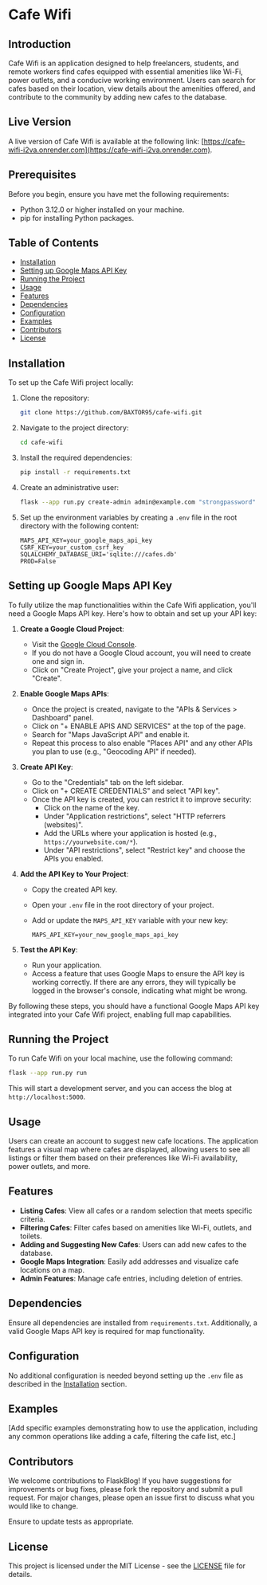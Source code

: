 # Cafe Wifi

## Introduction

Cafe Wifi is an application designed to help freelancers, students, and remote workers find cafes equipped with essential amenities like Wi-Fi, power outlets, and a conducive working environment. Users can search for cafes based on their location, view details about the amenities offered, and contribute to the community by adding new cafes to the database.

## Live Version

A live version of Cafe Wifi is available at the following link: [https://cafe-wifi-i2va.onrender.com](https://cafe-wifi-i2va.onrender.com).

## Prerequisites

Before you begin, ensure you have met the following requirements:

- Python 3.12.0 or higher installed on your machine.
- pip for installing Python packages.

## Table of Contents

- [Installation](#installation)
- [Setting up Google Maps API Key](#setting-up-google-maps-api-key)
- [Running the Project](#running-the-project)
- [Usage](#usage)
- [Features](#features)
- [Dependencies](#dependencies)
- [Configuration](#configuration)
- [Examples](#examples)
- [Contributors](#contributors)
- [License](#license)

## Installation

To set up the Cafe Wifi project locally:

1. Clone the repository:

   ```bash
   git clone https://github.com/BAXTOR95/cafe-wifi.git
   ```

2. Navigate to the project directory:

   ```bash
   cd cafe-wifi
   ```

3. Install the required dependencies:

   ```bash
   pip install -r requirements.txt
   ```

4. Create an administrative user:

   ```bash
   flask --app run.py create-admin admin@example.com "strongpassword" "Admin Name"
   ```

5. Set up the environment variables by creating a `.env` file in the root directory with the following content:

   ```plaintext
   MAPS_API_KEY=your_google_maps_api_key
   CSRF_KEY=your_custom_csrf_key
   SQLALCHEMY_DATABASE_URI='sqlite:///cafes.db'
   PROD=False
   ```

## Setting up Google Maps API Key

To fully utilize the map functionalities within the Cafe Wifi application, you'll need a Google Maps API key. Here's how to obtain and set up your API key:

1. **Create a Google Cloud Project**:

   - Visit the [Google Cloud Console](https://console.cloud.google.com/).
   - If you do not have a Google Cloud account, you will need to create one and sign in.
   - Click on "Create Project", give your project a name, and click "Create".

2. **Enable Google Maps APIs**:

   - Once the project is created, navigate to the "APIs & Services > Dashboard" panel.
   - Click on "+ ENABLE APIS AND SERVICES" at the top of the page.
   - Search for "Maps JavaScript API" and enable it.
   - Repeat this process to also enable "Places API" and any other APIs you plan to use (e.g., "Geocoding API" if needed).

3. **Create API Key**:

   - Go to the "Credentials" tab on the left sidebar.
   - Click on "+ CREATE CREDENTIALS" and select "API key".
   - Once the API key is created, you can restrict it to improve security:
     - Click on the name of the key.
     - Under "Application restrictions", select "HTTP referrers (websites)".
     - Add the URLs where your application is hosted (e.g., `https://yourwebsite.com/*`).
     - Under "API restrictions", select "Restrict key" and choose the APIs you enabled.

4. **Add the API Key to Your Project**:

   - Copy the created API key.
   - Open your `.env` file in the root directory of your project.
   - Add or update the `MAPS_API_KEY` variable with your new key:

     ```plaintext
     MAPS_API_KEY=your_new_google_maps_api_key
     ```

5. **Test the API Key**:
   - Run your application.
   - Access a feature that uses Google Maps to ensure the API key is working correctly. If there are any errors, they will typically be logged in the browser's console, indicating what might be wrong.

By following these steps, you should have a functional Google Maps API key integrated into your Cafe Wifi project, enabling full map capabilities.

## Running the Project

To run Cafe Wifi on your local machine, use the following command:

```bash
flask --app run.py run
```

This will start a development server, and you can access the blog at `http://localhost:5000`.

## Usage

Users can create an account to suggest new cafe locations. The application features a visual map where cafes are displayed, allowing users to see all listings or filter them based on their preferences like Wi-Fi availability, power outlets, and more.

## Features

- **Listing Cafes**: View all cafes or a random selection that meets specific criteria.
- **Filtering Cafes**: Filter cafes based on amenities like Wi-Fi, outlets, and toilets.
- **Adding and Suggesting New Cafes**: Users can add new cafes to the database.
- **Google Maps Integration**: Easily add addresses and visualize cafe locations on a map.
- **Admin Features**: Manage cafe entries, including deletion of entries.

## Dependencies

Ensure all dependencies are installed from `requirements.txt`. Additionally, a valid Google Maps API key is required for map functionality.

## Configuration

No additional configuration is needed beyond setting up the `.env` file as described in the [Installation](#installation) section.

## Examples

[Add specific examples demonstrating how to use the application, including any common operations like adding a cafe, filtering the cafe list, etc.]

## Contributors

We welcome contributions to FlaskBlog! If you have suggestions for improvements or bug fixes, please fork the repository and submit a pull request. For major changes, please open an issue first to discuss what you would like to change.

Ensure to update tests as appropriate.

## License

This project is licensed under the MIT License - see the [LICENSE](LICENSE.md) file for details.

